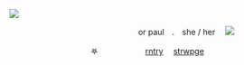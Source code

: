 ![](https://files.catbox.moe/2dy8cn.png)

　　　　　　　　　　　　　　　　 or paul　.　she / her　  ![](https://gifs.crd.co/assets/images/gallery25/ec0b2ee7.png?v=ef433a6f)

　　    　　　　　　　　𖤐　　　　　　[rntry](https://rentry.co/paul)     　[strwpge](https://wein.straw.page/)
